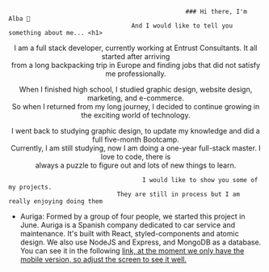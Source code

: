                                                      ### Hi there, I'm Alba 👋 
                                      And I would like to tell you something about me... <h1>
                                      
 <p align="center"> I am a full stack developer, currently working at Entrust Consultants. It all started after arriving </br>
from a long backpacking trip in Europe and finding jobs that did not satisfy me professionally.</p>
  
  <p align="center"> When I finished high school, I studied graphic design, website design, marketing, and e-commerce.</br>
So when I returned from my long journey, I decided to continue growing in the exciting world of technology.</p>

 <p align="center">  I went back to studying graphic design, to update my knowledge and did a full five-month Bootcamp.</br>
Currently, I am still studying, now I am doing a one-year full-stack master. I love to code, there is </br>
always a puzzle to figure out and lots of new things to learn.</p>

                                         I would like to show you some of my projects. 
                                  They are still in process but I am really enjoying doing them


- Auriga: Formed by a group of four people, we started this project in June. Auriga is a Spanish company dedicated to car service and maintenance.
It's built with React, styled-components and atomic design. We also use NodeJS and Express, and MongoDB as a database. You can see it in the following <a href="https://auriga-app.herokuapp.com/" target="_blank">link, at the moment we only have the mobile version, so adjust the screen to see it well.

